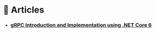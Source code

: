 # :orange_book: Articles

- ### [gRPC Introduction and Implementation using .NET Core 6](https://medium.com/@jaydeepvpatil225/grpc-introduction-and-implementation-using-net-core-6-ff89b1fcb02a)

